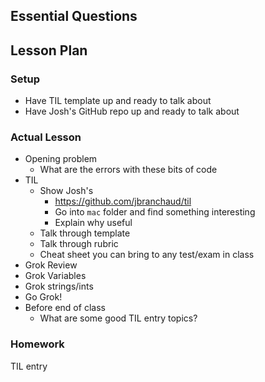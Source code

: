 ## Essential Questions

## Lesson Plan

### Setup

- Have TIL template up and ready to talk about
- Have Josh's GitHub repo up and ready to talk about

### Actual Lesson

- Opening problem
    - What are the errors with these bits of code
- TIL
    - Show Josh's
        - https://github.com/jbranchaud/til
        - Go into `mac` folder and find something interesting
        - Explain why useful
    - Talk through template
    - Talk through rubric
    - Cheat sheet you can bring to any test/exam in class
- Grok Review
- Grok Variables
- Grok strings/ints
- Go Grok!
- Before end of class
    - What are some good TIL entry topics?

### Homework

TIL entry